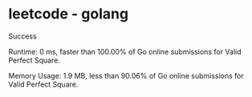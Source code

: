 # leetcode - golang

Success

Runtime: 0 ms, faster than 100.00% of Go online submissions for Valid Perfect Square.

Memory Usage: 1.9 MB, less than 90.06% of Go online submissions for Valid Perfect Square.
